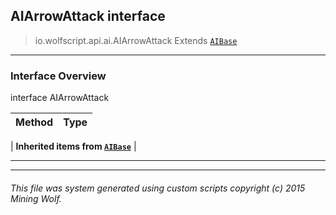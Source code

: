 ## AIArrowAttack __interface__

>io.wolfscript.api.ai.AIArrowAttack
>Extends [`AIBase`](AIBase.md)

---

### Interface Overview

interface AIArrowAttack

Method | Type   
--- | :--- 
 |
__Inherited items from [`AIBase`](AIBase.md)__ |





---



---


###### This file was system generated using custom scripts copyright (c) 2015 Mining Wolf.
	

